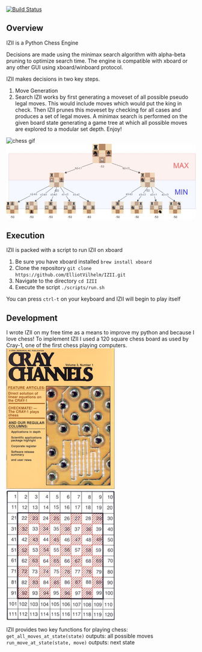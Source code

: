 [![Build Status](https://travis-ci.org/ElliotVilhelm/IZII.svg?branch=master)](https://travis-ci.org/ElliotVilhelm/IZII)
## Overview
IZII is a Python Chess Engine

Decisions are made using the minimax search algorithm with alpha-beta pruning to optimize search time. The engine is compatible with xboard or any other GUI using xboard/winboard protocol.

IZII makes decisions in two key steps.
1. Move Generation
2. Search
IZII works by first generating a moveset of all possible pseudo legal moves.
This would include moves which would put the king in check. Then IZII prunes this moveset by checking
for all cases and produces a set of legal moves. A minimax search is performed on the given board state
generating a game tree at which all possible moves are explored to a modular set depth.
Enjoy!

![chess gif](images/chess.gif)
![chess tree](images/chess_tree.jpeg)

## Execution
IZII is packed with a script to run IZII on xboard
1. Be sure you have xboard installed `brew install xboard`
2. Clone the repository `git clone https://github.com/ElliotVilhelm/IZII.git`
3. Navigate to the directory `cd IZII`
4. Execute the script `./scripts/run.sh`

You can press `ctrl-t` on your keyboard and IZII will begin to play itself

## Development
I wrote IZII on my free time as a means to improve my python and because I love chess!
To implement IZII I used a 120 square chess board as used by Cray-1, one of the first chess playing computers.
![120sqboard](/images/cray.png?raw=true "120 square board") ![120sqboard](/images/120sqboard.png?raw=true "120 square board")

IZII provides two key functions for playing chess:
`get_all_moves_at_state(state)`
outputs: all possible moves
`run_move_at_state(state, move)`
outputs: next state

